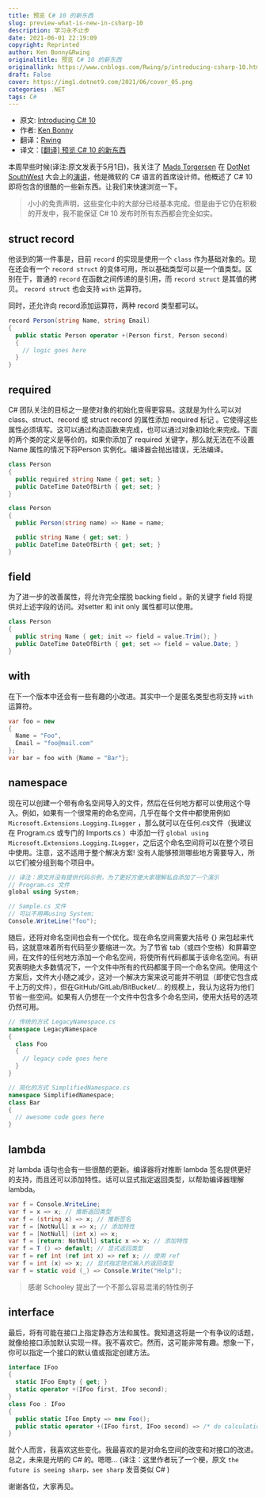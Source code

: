 ```yaml
---
title: 预览 C# 10 的新东西
slug: preview-what-is-new-in-csharp-10
description: 学习永不止步
date: 2021-06-01 22:19:09
copyright: Reprinted
author: Ken Bonny&Rwing
originaltitle: 预览 C# 10 的新东西
originallink: https://www.cnblogs.com/Rwing/p/introducing-csharp-10.html
draft: False
cover: https://img1.dotnet9.com/2021/06/cover_05.png
categories: .NET
tags: C#
---
```


- 原文: [Introducing C# 10](https://kenbonny.net/introducing-csharp-10)
- 作者: [Ken Bonny](https://hashnode.com/@KenBonny)
- 翻译：[Rwing](https://home.cnblogs.com/u/Rwing/)
- 译文：[[翻译] 预览 C# 10 的新东西](https://www.cnblogs.com/Rwing/p/introducing-csharp-10.html)


本周早些时候(译注:原文发表于5月1日)，我关注了 [Mads Torgersen](https://twitter.com/MadsTorgersen) 在 [DotNet SouthWest](https://www.meetup.com/dotnetsouthwest/) 大会上的[演讲](https://www.youtube.com/channel/UCU0f_2rwIlvLC35GfGk_8kg)，他是微软的 C# 语言的首席设计师。他概述了 C# 10 即将包含的很酷的一些新东西。让我们来快速浏览一下。

>小小的免责声明，这些变化中的大部分已经基本完成。但是由于它仍在积极的开发中，我不能保证 C# 10 发布时所有东西都会完全如实。

## struct record

他谈到的第一件事是，目前 ``record`` 的实现是使用一个 ``class`` 作为基础对象的。现在还会有一个 ``record struct`` 的变体可用，所以基础类型可以是一个值类型。区别在于，普通的 ``record`` 在函数之间传递的是引用，而 ``record struct`` 是其值的拷贝。 ``record struct`` 也会支持 ``with`` 运算符。

同时，还允许向 record添加运算符，两种 record 类型都可以。

```C#
record Person(string Name, string Email)
{
  public static Person operator +(Person first, Person second)
  {
    // logic goes here
  }
}
```

## required

C# 团队关注的目标之一是使对象的初始化变得更容易。这就是为什么可以对 class、struct、record 或 struct record 的属性添加 required 标记 。它使得这些属性必须填写。这可以通过构造函数来完成，也可以通过对象初始化来完成。下面的两个类的定义是等价的。如果你添加了 required 关键字，那么就无法在不设置 Name 属性的情况下将Person 实例化。编译器会抛出错误，无法编译。

```C#
class Person
{
  public required string Name { get; set; }
  public DateTime DateOfBirth { get; set; }
}
```

```C#
class Person
{
  public Person(string name) => Name = name;

  public string Name { get; set; }
  public DateTime DateOfBirth { get; set; }
}
```

## field

为了进一步的改善属性，将允许完全摆脱 backing field 。新的关键字 field 将提供对上述字段的访问。对setter 和 init only 属性都可以使用。

```C#
class Person
{
  public string Name { get; init => field = value.Trim(); }
  public DateTime DateOfBirth { get; set => field = value.Date; }
}
```

## with

在下一个版本中还会有一些有趣的小改进。其实中一个是匿名类型也将支持 ``with`` 运算符。

```C#
var foo = new
{
  Name = "Foo",
  Email = "foo@mail.com"
};
var bar = foo with {Name = "Bar"};
```

## namespace

现在可以创建一个带有命名空间导入的文件，然后在任何地方都可以使用这个导入。例如，如果有一个很常用的命名空间，几乎在每个文件中都使用例如 ``Microsoft.Extensions.Logging.ILogger`` ，那么就可以在任何.cs文件（我建议在 Program.cs 或专门的 Imports.cs ）中添加一行 ``global using Microsoft.Extensions.Logging.ILogger``，之后这个命名空间将可以在整个项目中使用。注意，这不适用于整个解决方案! 没有人能够预测哪些地方需要导入，所以它们被分组到每个项目中。

```C#
// 译注：原文并没有提供代码示例，为了更好方便大家理解私自添加了一个演示
// Program.cs 文件
global using System;

// Sample.cs 文件
// 可以不用再using System;
Console.WriteLine("foo");
```

随后，还将对命名空间也会有一个优化。现在命名空间需要大括号 {} 来包起来代码，这就意味着所有代码至少要缩进一次。为了节省 tab（或四个空格）和屏幕空间，在文件的任何地方添加一个命名空间，将使所有代码都属于该命名空间。有研究表明绝大多数情况下，一个文件中所有的代码都属于同一个命名空间。使用这个方案后，文件大小随之减少，这对一个解决方案来说可能并不明显（即使它包含成千上万的文件），但在GitHub/GitLab/BitBucket/... 的规模上，我认为这将为他们节省一些空间。如果有人仍想在一个文件中包含多个命名空间，使用大括号的选项仍然可用。

```C#
// 传统的方式 LegacyNamespace.cs
namespace LegacyNamespace
{
  class Foo
  {
    // legacy code goes here
  }
}

// 简化的方式 SimplifiedNamespace.cs
namespace SimplifiedNamespace;
class Bar
{
  // awesome code goes here
}
```

## lambda

对 lambda 语句也会有一些很酷的更新。编译器将对推断 lambda 签名提供更好的支持，而且还可以添加特性。话可以显式指定返回类型，以帮助编译器理解 lambda。

```C#
var f = Console.WriteLine;
var f = x => x; // 推断返回类型
var f = (string x) => x; // 推断签名
var f = [NotNull] x => x; // 添加特性
var f = [NotNull] (int x) => x;
var f = [return: NotNull] static x => x; // 添加特性
var f = T () => default; // 显式返回类型
var f = ref int (ref int x) => ref x; // 使用 ref 
var f = int (x) => x; // 显式指定隐式输入的返回类型
var f = static void (_) => Console.Write("Help");
```

>感谢 Schooley 提出了一个不那么容易混淆的特性例子

## interface

最后，将有可能在接口上指定静态方法和属性。我知道这将是一个有争议的话题，就像给接口添加默认实现一样。我不喜欢它。然而，这可能非常有趣。想象一下，你可以指定一个接口的默认值或指定创建方法。

```C#
interface IFoo
{
  static IFoo Empty { get; }
  static operator +(IFoo first, IFoo second);
}
class Foo : IFoo
{
  public static IFoo Empty => new Foo();
  public static operator +(IFoo first, IFoo second) => /* do calculation here */;
}
```

就个人而言，我喜欢这些变化。我最喜欢的是对命名空间的改变和对接口的改进。总之，未来是光明的 C# 的。嗯嗯... (译注：这里作者玩了一个梗，原文 ``the future is seeing sharp，see sharp`` 发音类似 C# )

谢谢各位，大家再见。